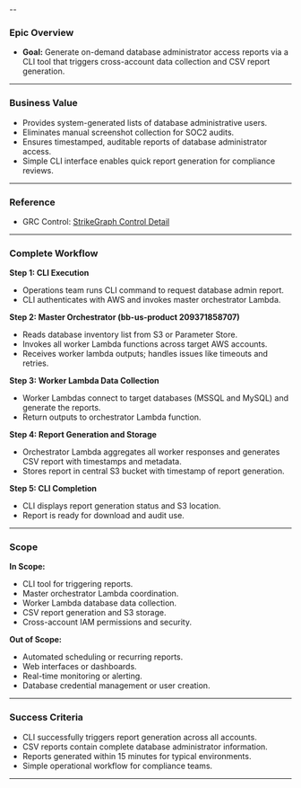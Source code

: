 --

### Epic Overview
- **Goal:** Generate on-demand database administrator access reports via a CLI tool that triggers cross-account data collection and CSV report generation.

---

### Business Value
- Provides system-generated lists of database administrative users.
- Eliminates manual screenshot collection for SOC2 audits.
- Ensures timestamped, auditable reports of database administrator access.
- Simple CLI interface enables quick report generation for compliance reviews.

---

### Reference
- GRC Control: [StrikeGraph Control Detail](https://grc.strikegraph.com/organization/085c5b9b-eee0-49d0-9b07-296e3787734d/control/control_detail/176245)

---

### Complete Workflow
**Step 1: CLI Execution**
- Operations team runs CLI command to request database admin report.
- CLI authenticates with AWS and invokes master orchestrator Lambda.

**Step 2: Master Orchestrator (bb-us-product 209371858707)**
- Reads database inventory list from S3 or Parameter Store.
- Invokes all worker Lambda functions across target AWS accounts.
- Receives worker lambda outputs; handles issues like timeouts and retries.

**Step 3: Worker Lambda Data Collection**
- Worker Lambdas connect to target databases (MSSQL and MySQL) and generate the reports.
- Return outputs to orchestrator Lambda function.

**Step 4: Report Generation and Storage**
- Orchestrator Lambda aggregates all worker responses and generates CSV report with timestamps and metadata.
- Stores report in central S3 bucket with timestamp of report generation.

**Step 5: CLI Completion**
- CLI displays report generation status and S3 location.
- Report is ready for download and audit use.

---

### Scope

**In Scope:**
- CLI tool for triggering reports.
- Master orchestrator Lambda coordination.
- Worker Lambda database data collection.
- CSV report generation and S3 storage.
- Cross-account IAM permissions and security.

**Out of Scope:**
- Automated scheduling or recurring reports.
- Web interfaces or dashboards.
- Real-time monitoring or alerting.
- Database credential management or user creation.

---

### Success Criteria
- CLI successfully triggers report generation across all accounts.
- CSV reports contain complete database administrator information.
- Reports generated within 15 minutes for typical environments.
- Simple operational workflow for compliance teams.

---
